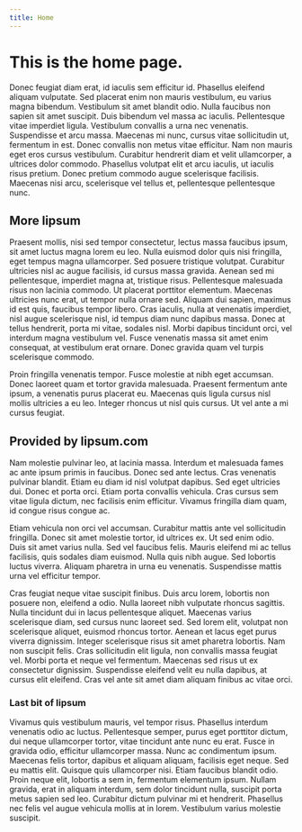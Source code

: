 ```yaml
---
title: Home
---
```


# This is the home page.

Donec feugiat diam erat, id iaculis sem efficitur id. Phasellus eleifend
aliquam vulputate. Sed placerat enim non mauris vestibulum, eu varius magna
bibendum. Vestibulum sit amet blandit odio. Nulla faucibus non sapien sit amet
suscipit. Duis bibendum vel massa ac iaculis. Pellentesque vitae imperdiet
ligula. Vestibulum convallis a urna nec venenatis. Suspendisse et arcu massa.
Maecenas mi nunc, cursus vitae sollicitudin ut, fermentum in est. Donec
convallis non metus vitae efficitur. Nam non mauris eget eros cursus
vestibulum. Curabitur hendrerit diam et velit ullamcorper, a ultrices dolor
commodo. Phasellus volutpat elit et arcu iaculis, ut iaculis risus pretium.
Donec pretium commodo augue scelerisque facilisis. Maecenas nisi arcu,
scelerisque vel tellus et, pellentesque pellentesque nunc.

## More lipsum

Praesent mollis, nisi sed tempor consectetur, lectus massa faucibus ipsum, sit
amet luctus magna lorem eu leo. Nulla euismod dolor quis nisi fringilla, eget
tempus magna ullamcorper. Sed posuere tristique volutpat. Curabitur ultricies
nisl ac augue facilisis, id cursus massa gravida. Aenean sed mi pellentesque,
imperdiet magna at, tristique risus. Pellentesque malesuada risus non lacinia
commodo. Ut placerat porttitor elementum. Maecenas ultricies nunc erat, ut
tempor nulla ornare sed. Aliquam dui sapien, maximus id est quis, faucibus
tempor libero. Cras iaculis, nulla at venenatis imperdiet, nisl augue
scelerisque nisl, id tempus diam nunc dapibus massa. Donec at tellus hendrerit,
porta mi vitae, sodales nisl. Morbi dapibus tincidunt orci, vel interdum magna
vestibulum vel. Fusce venenatis massa sit amet enim consequat, at vestibulum
erat ornare. Donec gravida quam vel turpis scelerisque commodo.

Proin fringilla venenatis tempor. Fusce molestie at nibh eget accumsan. Donec
laoreet quam et tortor gravida malesuada. Praesent fermentum ante ipsum, a
venenatis purus placerat eu. Maecenas quis ligula cursus nisl mollis ultricies
a eu leo. Integer rhoncus ut nisl quis cursus. Ut vel ante a mi cursus feugiat.

## Provided by lipsum.com

Nam molestie pulvinar leo, at lacinia massa. Interdum et malesuada fames ac
ante ipsum primis in faucibus. Donec sed ante lectus. Cras venenatis pulvinar
blandit. Etiam eu diam id nisl volutpat dapibus. Sed eget ultricies dui. Donec
et porta orci. Etiam porta convallis vehicula. Cras cursus sem vitae ligula
dictum, nec facilisis enim efficitur. Vivamus fringilla diam quam, id congue
risus congue ac.

Etiam vehicula non orci vel accumsan. Curabitur mattis ante vel sollicitudin
fringilla. Donec sit amet molestie tortor, id ultrices ex. Ut sed enim odio.
Duis sit amet varius nulla. Sed vel faucibus felis. Mauris eleifend mi ac
tellus facilisis, quis sodales diam euismod. Nulla quis nibh augue. Sed
lobortis luctus viverra. Aliquam pharetra in urna eu venenatis. Suspendisse
mattis urna vel efficitur tempor.

Cras feugiat neque vitae suscipit finibus. Duis arcu lorem, lobortis non
posuere non, eleifend a odio. Nulla laoreet nibh vulputate rhoncus sagittis.
Nulla tincidunt dui in lacus pellentesque aliquet. Maecenas varius scelerisque
diam, sed cursus nunc laoreet sed. Sed lorem elit, volutpat non scelerisque
aliquet, euismod rhoncus tortor. Aenean et lacus eget purus viverra dignissim.
Integer scelerisque risus sit amet pharetra lobortis. Nam non suscipit felis.
Cras sollicitudin elit ligula, non convallis massa feugiat vel. Morbi porta et
neque vel fermentum. Maecenas sed risus ut ex consectetur dignissim.
Suspendisse eleifend velit eu nulla dapibus, at cursus elit eleifend. Cras vel
ante sit amet diam aliquam finibus ac vitae orci.

### Last bit of lipsum

Vivamus quis vestibulum mauris, vel tempor risus. Phasellus interdum venenatis
odio ac luctus. Pellentesque semper, purus eget porttitor dictum, dui neque
ullamcorper tortor, vitae tincidunt ante nunc eu erat. Fusce in gravida odio,
efficitur ullamcorper massa. Nunc ac condimentum ipsum. Maecenas felis tortor,
dapibus et aliquam aliquam, facilisis eget neque. Sed eu mattis elit. Quisque
quis ullamcorper nisi. Etiam faucibus blandit odio. Proin neque elit, lobortis
a sem in, fermentum elementum ipsum. Nullam gravida, erat in aliquam interdum,
sem dolor tincidunt nulla, suscipit porta metus sapien sed leo. Curabitur
dictum pulvinar mi et hendrerit. Phasellus nec felis vel augue vehicula mollis
at in lorem. Vestibulum varius molestie suscipit.

